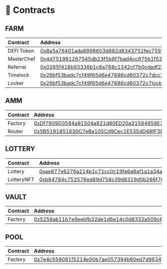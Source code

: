 # 📑 Contracts

## **FARM**

| Contract | Address |
| :--- | :--- |
| DEFI Token | [0x8a5a76401ada8998603d982d8343752fec75972b](https://testnet.bscscan.com/address/0x8a5a76401ada8998603d982d8343752fec75972b#code) |
| MasterChef | [0x4d751991267545db23f5b8f7bad4cc975b1f5351](https://testnet.bscscan.com/address/0x4d751991267545db23f5b8f7bad4cc975b1f5351#code) |
| Referral | [0x0265f418b93336b1c8a788c1342cf7b0cdadf27b](https://testnet.bscscan.com/address/0x0265f418b93336b1c8a788c1342cf7b0cdadf27b#code) |
| Timelock | [0x26bf53badc7cf49f65d6e47686cd80372c7dcc13](https://testnet.bscscan.com/address/0x26bf53badc7cf49f65d6e47686cd80372c7dcc13#code) |
| Locker | [0x26bf53badc7cf49f65d6e47686cd80372c7locker](https://testnet.bscscan.com/address/0x26bf53badc7cf49f65d6e47686cd80372c7dcc13#code) |

## AMM

| Contract | Address |
| :--- | :--- |
| Factory | [0xDf7909D3584a91504a821d80ED20a31584858E3a](https://testnet.bscscan.com/address/0xDf7909D3584a91504a821d80ED20a31584858E3a#code) |
| Router | [0x5B5191851630C7eBa105Cd9Cec1E535dD48fF369](https://testnet.bscscan.com/address/0x5B5191851630C7eBa105Cd9Cec1E535dD48fF369#code) |

## LOTTERY

| Contract | Address |
| :--- | :--- |
| Lottery | [0xae877e6276a214b1c71cc0c19fa6a8af1a1a34a0](https://testnet.bscscan.com/address/0xae877e6276a214b1c71cc0c19fa6a8af1a1a34a0#code) |
| LotteryNFT | [0xb84784c752576ed89d758c39d8319d0b266f76a2](https://testnet.bscscan.com/address/0xb84784c752576ed89d758c39d8319d0b266f76a2#code) |

## VAULT

| Contract | Address |
| :--- | :--- |
| Factory | [0x5258ab11b7e9eebfb32de1d6e14c0d8332a509c6](https://testnet.bscscan.com/address/0x5258ab11b7e9eebfb32de1d6e14c0d8332a509c6#code) |

## POOL

| Contract | Address |
| :--- | :--- |
| Factory | [0x7e4c559081f5214e00b7ae057394b60ed7d9634f](https://testnet.bscscan.com/address/0x7e4c559081f5214e00b7ae057394b60ed7d9634f#code) |

